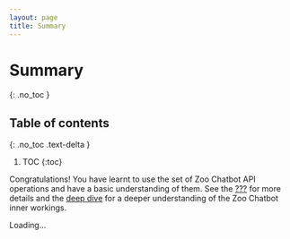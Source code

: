 ```yaml
---
layout: page
title: Summary
---
```


# Summary
{: .no_toc }

## Table of contents
{: .no_toc .text-delta }

1. TOC
{:toc}

Congratulations! You have learnt to use the set of Zoo Chatbot API
operations and have a basic understanding of them. See the
[???](#intro-component::api-spec.adoc) for more details and the [deep
dive](#zoo-chatbot-deep-dive.adoc) for a deeper understanding of the Zoo
Chatbot inner workings.

Loading…

